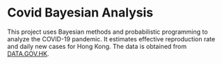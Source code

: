 # Covid Bayesian Analysis

This project uses Bayesian methods and probabilistic programming to analyze the COVID-19 pandemic. It estimates effective reproduction rate and daily new cases for Hong Kong. The data is obtained from [DATA.GOV.HK](https://data.gov.hk/en-data/dataset/hk-dh-chpsebcddr-novel-infectious-agent).
